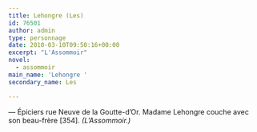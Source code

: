 ```yaml
---
title: Lehongre (Les)
id: 76501
author: admin
type: personnage
date: 2010-03-10T09:50:16+00:00
excerpt: "L'Assommoir"
novel:
  - assommoir
main_name: 'Lehongre '
secondary_name: Les

---
```

— Épiciers rue Neuve de la Goutte-d&rsquo;Or. Madame Lehongre couche avec son beau-frère [354]. _(L&rsquo;Assommoir.)_